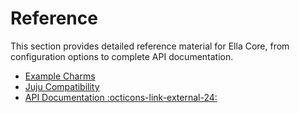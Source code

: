 # Reference

This section provides detailed reference material for Ella Core, from configuration options to complete API documentation.

- [Example Charms](example_charms.md)
- [Juju Compatibility](juju_compatibility.md)
- [API Documentation :octicons-link-external-24:](https://pkg.go.dev/github.com/gruyaume/goops)
